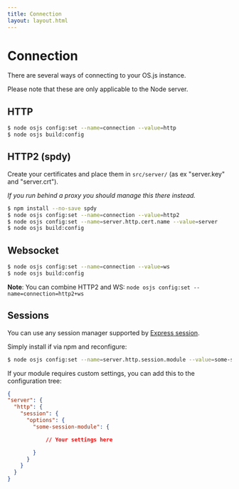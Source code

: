 ```yaml
---
title: Connection
layout: layout.html
---
```


# Connection

There are several ways of connecting to your OS.js instance.

Please note that these are only applicable to the Node server.

## HTTP

```bash
$ node osjs config:set --name=connection --value=http
$ node osjs build:config
```

## HTTP2 (spdy)

Create your certificates and place them in `src/server/` (as ex "server.key" and "server.crt").

*If you run behind a proxy you should manage this there instead.*

```bash
$ npm install --no-save spdy
$ node osjs config:set --name=connection --value=http2
$ node osjs config:set --name=server.http.cert.name --value=server
$ node osjs build:config
```

## Websocket

```bash
$ node osjs config:set --name=connection --value=ws
$ node osjs build:config
```

**Note**: You can combine HTTP2 and WS: `node osjs config:set --name=connection=http2+ws`

## Sessions

You can use any session manager supported by [Express session](https://github.com/expressjs/session).

Simply install if via npm and reconfigure:

```bash
$ node osjs config:set --name=server.http.session.module --value=some-session-module
```

If your module requires custom settings, you can add this to the configuration tree:

```json
{
"server": {
  "http": {
    "session": {
      "options": {
        "some-session-module": {

            // Your settings here

        }
      }
    }
  }
}

```
